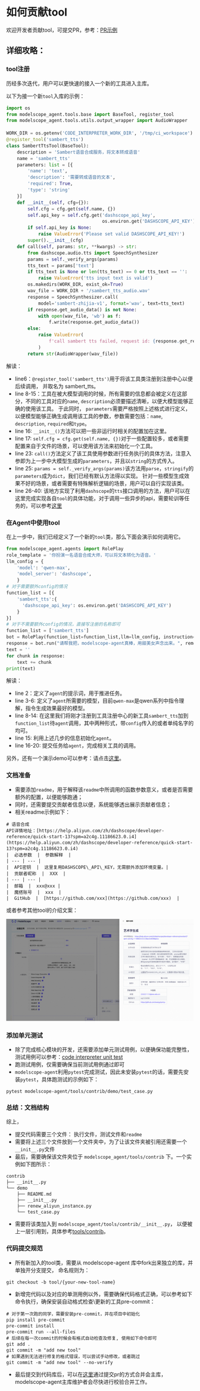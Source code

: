 # 如何贡献tool

欢迎开发者贡献tool，可提交PR，参考：[PR示例](https://github.com/modelscope/modelscope-agent/pull/283/commits)

## 详细攻略：

### tool注册

历经多次迭代，用户可以更快速的接入一个新的工具进入主库。

以下为接一个新`tool`入库的示例：
```python
import os
from modelscope_agent.tools.base import BaseTool, register_tool
from modelscope_agent.tools.utils.output_wrapper import AudioWrapper

WORK_DIR = os.getenv('CODE_INTERPRETER_WORK_DIR', '/tmp/ci_workspace')
@register_tool('sambert_tts')
class SambertTtsTool(BaseTool):
    description = 'Sambert语音合成服务，将文本转成语音'
    name = 'sambert_tts'
    parameters: list = [{
        'name': 'text',
        'description': '需要转成语音的文本',
        'required': True,
        'type': 'string'
    }]
    def __init__(self, cfg={}):
        self.cfg = cfg.get(self.name, {})
        self.api_key = self.cfg.get('dashscope_api_key',
                                    os.environ.get('DASHSCOPE_API_KEY'))
        if self.api_key is None:
            raise ValueError('Please set valid DASHSCOPE_API_KEY!')
        super().__init__(cfg)
    def call(self, params: str, **kwargs) -> str:
        from dashscope.audio.tts import SpeechSynthesizer
        params = self._verify_args(params)
        tts_text = params['text']
        if tts_text is None or len(tts_text) == 0 or tts_text == '':
            raise ValueError('tts input text is valid')
        os.makedirs(WORK_DIR, exist_ok=True)
        wav_file = WORK_DIR + '/sambert_tts_audio.wav'
        response = SpeechSynthesizer.call(
            model='sambert-zhijia-v1', format='wav', text=tts_text)
        if response.get_audio_data() is not None:
            with open(wav_file, 'wb') as f:
                f.write(response.get_audio_data())
        else:
            raise ValueError(
                f'call sambert tts failed, request id: {response.get_response().request_id}'
            )
        return str(AudioWrapper(wav_file))
```

解读：

- line6：`@register_tool('sambert_tts')`用于将该工具类注册到注册中心以便后续调用， 并取名为 sambert_tts。
- line 8-15：工具在被大模型调用的时候，所有需要的信息都会被定义在这部分，不同的工具对应的`name`, `description`必须要描述清晰，以便大模型能够正确的使用该工具。 于此同时， `parameters`需要严格按照上述格式进行定义，以便模型能够正确生成调用该工具的参数，参数需要包括：`name`, `description`, `required`和`type`。
- line 16: `__init__()`方法可以把一些非运行时相关的配置加在这里。
- line 17:  `self.cfg = cfg.get(self.name, {})`对于一些配置较多，或者需要配置来自于文件的场景，可以使用该方法来初始化一个工具。
- line 23: `call()`方法定义了该工具使用参数进行任务执行的具体方法，注意入参即为上一步中大模型生成的`parameters`，并且以`string`的方式传入。
- line 25:  `params = self._verify_args(params)`该方法用`parse`，`stringify`的 `parameters`成为`dict`，我们已经有默认方法得以实现。 针对一些模型生成效果不好的场景，或者需要有特殊解析逻辑的场景，用户可以自行实现该类。
- line 26-40: 该地方实现了利用`dashscope`的`tts`接口调用的方法，用户可以在这里完成实现各自`tool`的具体功能，对于调用一些异步的api，需要轮训等任务的，可以参考[这里](https://github.com/modelscope/modelscope-agent/blob/master/modelscope_agent/tools/dashscope_tools/style_repaint.py)

### 在Agent中使用tool
在上一步中，我们已经定义了一个新的`tool`类，那么下面会演示如何调用它。
```python
from modelscope_agent.agents import RolePlay
role_template = '你扮演一名语音合成大师，可以将文本转化为语音。'
llm_config = {
    'model': 'qwen-max',
    'model_server': 'dashscope',
    }
# 对于需要额外config的情况
function_list = [{
    'sambert_tts':{
      'dashscope_api_key': os.environ.get('DASHSCOPE_API_KEY')
    }
}]
# 对于不需要额外config的情况，直接写注册的名称即可
function_list = ['sambert_tts']
bot = RolePlay(function_list=function_list,llm=llm_config, instruction=role_template)
response = bot.run("请帮我把，modelscope-agent真棒，用甜美女声念出来。", remote=False, print_info=True)
text = ''
for chunk in response:
    text += chunk
print(text)
```

解读：

- line 2：定义了`agent`的提示词，用于推进任务。
- line 3-6: 定义了`agent`所需要的模型，目前`qwen-max`是qwen系列中指令理解，指令生成效果最好的模型。
- line 8-14: 在这里我们将刚才注册到工具注册中心的新工具`sambert_tts`加到`function_list`待`agent`调用，其中两种形式，带`config`传入的或者单纯名字的均可。
- line 15: 利用上述几步的信息初始化`agent`。
- line 16-20: 提交任务给`agent`，完成相关工具的调用。

另外，还有一个演示demo可以参考：请点击[这里](https://github.com/modelscope/modelscope-agent/blob/master/demo/demo_register_new_tool.ipynb)。

### 文档准备

- 需要添加`readme`，用于解释该`readme`中所调用的函数参数意义，或者是否需要额外的配置，以便能够跑通；
- 同时，还需要提交贡献者信息以便，系统能够透出展示贡献者信息；
- 相关readme示例如下：
```
# 语音合成
API详情地址：[https://help.aliyun.com/zh/dashscope/developer-reference/quick-start-13?spm=a2c4g.11186623.0.i4](https://help.aliyun.com/zh/dashscope/developer-reference/quick-start-13?spm=a2c4g.11186623.0.i4)
|  必选参数  |  参数解释  |
| --- | --- |
|  API密钥  |  这里复用DASHSCOPE\_API\_KEY，无需额外添加环境变量。|
|  贡献者昵称  |  XXX  |
| --- | --- |
|  邮箱  |  xxx@xxx |
|  魔搭账号  |  xxx  |
|  GitHub  |  [https://github.com/xxx](https://github.com/xxx)  |
```

或者参考其他tool的介绍文案：

![图片](../resource/tool-readme.png)

### 添加单元测试
- 除了完成核心模块的开发，还需要添加单元测试用例，以便确保功能完整性，测试用例可以参考：[code interpreter unit test](../../tests/tools/test_code_interpreter.py)
- 跑测试用例，仅需要确保当前测试用例通过即可
- `modelscope-agent`利用`pytest`完成测试，因此未安装`pytest`的话，需要先安装`pytest`，具体跑测试的示例如下：

```shell
pytest modelscope-agent/tools/contrib/demo/test_case.py
```

### 总结：文档结构
综上，

- 提交代码需要三个文件： 执行文件，测试文件和`readme`
- 需要将上述三个文件放到一个文件夹中，为了让该文件夹被引用还需要一个`__init__.py`文件
- 最后，需要确保该文件夹位于 `modelscope_agent/tools/contrib` 下。一个实例如下图所示：

```
contrib
├── __init__.py
└── demo
    ├── README.md
    ├── __init__.py
    ├── renew_aliyun_instance.py
    └── test_case.py
```
- 需要将该类加入到 `modelscope_agent/tools/contrib/__init__.py`， 以便被上一层引用到，具体参考[tools/contrib](../../modelscope_agent/tools/contrib/demo)。

### 代码提交规范

- 所有新加入的tool类，需要从 modelscope-agent 库中fork出来独立的库，并单独开分支提交， 命名规则为：
```shell
git checkout -b tool/{your-new-tool-name}
```
- 新增完代码以及对应的单测用例以外，需要确保代码格式正确，可以参考如下命令执行，确保安装自动格式检查\更新的工具pre-commit：

```shell
# 对于第一次跑的同学，需要安装pre-commit，并在项目中初始化
pip install pre-commit
pre-commit install
pre-commit run --all-files
# 后续在每一次commit的时候会有格式自动检查及修复, 使用如下命令即可
git add .
git commit -m "add new tool"
# 如果遇到无法进行修复的格式错误，可以尝试手动修改，或者跳过
git commit -m "add new tool" --no-verify
```

- 最后提交到代码库后，可以在[这里](https://github.com/modelscope/modelscope-agent/compare)通过提交pr的方式合并会主库，modelscope-agent主库维护者会尽快进行校验合并工作。
